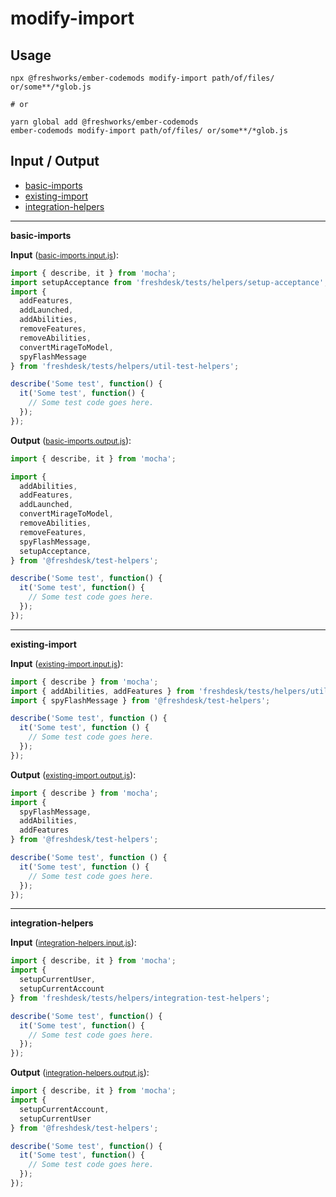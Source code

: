 # modify-import


## Usage

```
npx @freshworks/ember-codemods modify-import path/of/files/ or/some**/*glob.js

# or

yarn global add @freshworks/ember-codemods
ember-codemods modify-import path/of/files/ or/some**/*glob.js
```

## Input / Output

<!--FIXTURES_TOC_START-->
* [basic-imports](#basic-imports)
* [existing-import](#existing-import)
* [integration-helpers](#integration-helpers)
<!--FIXTURES_TOC_END-->

<!--FIXTURES_CONTENT_START-->
---
<a id="basic-imports">**basic-imports**</a>

**Input** (<small>[basic-imports.input.js](transforms/modify-import/__testfixtures__/basic-imports.input.js)</small>):
```js
import { describe, it } from 'mocha';
import setupAcceptance from 'freshdesk/tests/helpers/setup-acceptance';
import {
  addFeatures,
  addLaunched,
  addAbilities,
  removeFeatures,
  removeAbilities,
  convertMirageToModel,
  spyFlashMessage
} from 'freshdesk/tests/helpers/util-test-helpers';

describe('Some test', function() {
  it('Some test', function() {
    // Some test code goes here.
  });
});

```

**Output** (<small>[basic-imports.output.js](transforms/modify-import/__testfixtures__/basic-imports.output.js)</small>):
```js
import { describe, it } from 'mocha';

import {
  addAbilities,
  addFeatures,
  addLaunched,
  convertMirageToModel,
  removeAbilities,
  removeFeatures,
  spyFlashMessage,
  setupAcceptance,
} from '@freshdesk/test-helpers';

describe('Some test', function() {
  it('Some test', function() {
    // Some test code goes here.
  });
});

```
---
<a id="existing-import">**existing-import**</a>

**Input** (<small>[existing-import.input.js](transforms/modify-import/__testfixtures__/existing-import.input.js)</small>):
```js
import { describe } from 'mocha';
import { addAbilities, addFeatures } from 'freshdesk/tests/helpers/util-test-helpers';
import { spyFlashMessage } from '@freshdesk/test-helpers';

describe('Some test', function () {
  it('Some test', function () {
    // Some test code goes here.
  });
});

```

**Output** (<small>[existing-import.output.js](transforms/modify-import/__testfixtures__/existing-import.output.js)</small>):
```js
import { describe } from 'mocha';
import {
  spyFlashMessage,
  addAbilities,
  addFeatures
} from '@freshdesk/test-helpers';

describe('Some test', function () {
  it('Some test', function () {
    // Some test code goes here.
  });
});

```
---
<a id="integration-helpers">**integration-helpers**</a>

**Input** (<small>[integration-helpers.input.js](transforms/modify-import/__testfixtures__/integration-helpers.input.js)</small>):
```js
import { describe, it } from 'mocha';
import {
  setupCurrentUser,
  setupCurrentAccount
} from 'freshdesk/tests/helpers/integration-test-helpers';

describe('Some test', function() {
  it('Some test', function() {
    // Some test code goes here.
  });
});

```

**Output** (<small>[integration-helpers.output.js](transforms/modify-import/__testfixtures__/integration-helpers.output.js)</small>):
```js
import { describe, it } from 'mocha';
import {
  setupCurrentAccount,
  setupCurrentUser
} from '@freshdesk/test-helpers';

describe('Some test', function() {
  it('Some test', function() {
    // Some test code goes here.
  });
});

```
<!--FIXTURES_CONTENT_END-->
